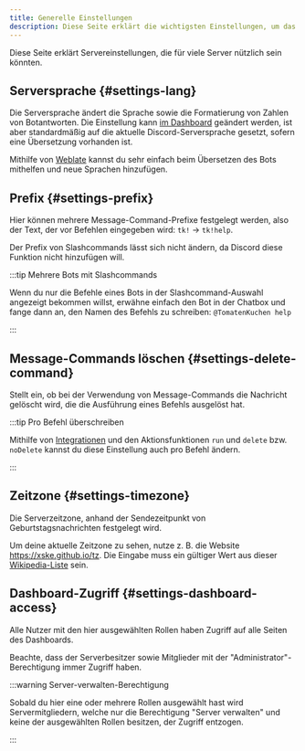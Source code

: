 ```yaml
---
title: Generelle Einstellungen
description: Diese Seite erklärt die wichtigsten Einstellungen, um das Verhalten des Discord-Bots anzupassen.
---
```


Diese Seite erklärt Servereinstellungen, die für viele Server nützlich sein könnten.

## Serversprache {#settings-lang}

Die Serversprache ändert die Sprache sowie die Formatierung von Zahlen von Botantworten.
Die Einstellung kann [im Dashboard](https://tomatenkuchen.com/dashboard/settings#lang) geändert werden, ist aber standardmäßig auf die aktuelle Discord-Serversprache gesetzt, sofern eine Übersetzung vorhanden ist.

Mithilfe von [Weblate](/weblate) kannst du sehr einfach beim Übersetzen des Bots mithelfen und neue Sprachen hinzufügen.

## Prefix {#settings-prefix}

Hier können mehrere Message-Command-Prefixe festgelegt werden, also der Text, der vor Befehlen eingegeben wird: `tk!` -> `tk!help`.

Der Prefix von Slashcommands lässt sich nicht ändern, da Discord diese Funktion nicht hinzufügen will.

:::tip Mehrere Bots mit Slashcommands

Wenn du nur die Befehle eines Bots in der Slashcommand-Auswahl angezeigt bekommen willst, erwähne einfach den Bot in der Chatbox und fange dann an, den Namen des Befehls zu schreiben: `@TomatenKuchen help`

:::

## Message-Commands löschen {#settings-delete-command}

Stellt ein, ob bei der Verwendung von Message-Commands die Nachricht gelöscht wird, die die Ausführung eines Befehls ausgelöst hat.

:::tip Pro Befehl überschreiben

Mithilfe von [Integrationen](/integrations) und den Aktionsfunktionen `run` und `delete` bzw. `noDelete` kannst du diese Einstellung auch pro Befehl ändern.

:::

## Zeitzone {#settings-timezone}

Die Serverzeitzone, anhand der Sendezeitpunkt von Geburtstagsnachrichten festgelegt wird.

Um deine aktuelle Zeitzone zu sehen, nutze z. B. die Website https://xske.github.io/tz.
Die Eingabe muss ein gültiger Wert aus dieser [Wikipedia-Liste](https://en.wikipedia.org/wiki/List_of_tz_database_time_zones) sein.

## Dashboard-Zugriff {#settings-dashboard-access}

Alle Nutzer mit den hier ausgewählten Rollen haben Zugriff auf alle Seiten des Dashboards.

Beachte, dass der Serverbesitzer sowie Mitglieder mit der "Administrator"-Berechtigung immer Zugriff haben.

:::warning Server-verwalten-Berechtigung

Sobald du hier eine oder mehrere Rollen ausgewählt hast wird Servermitgliedern, welche nur die Berechtigung "Server verwalten" und keine der ausgewählten Rollen besitzen, der Zugriff entzogen.

:::
